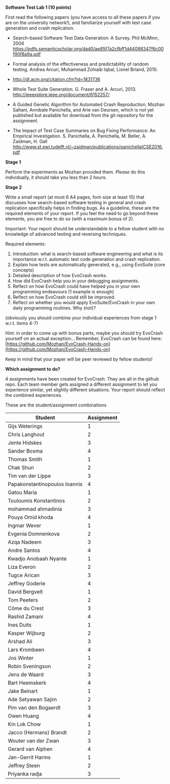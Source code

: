 **Software Test Lab 1 (10 points)**

First read the following papers (you have access to all these papers if you are on the university network!), and familiarize yourself with test case generation and crash replication. 

- Search-based Software Test Data Generation: A Survey. Phil McMinn, 2004
https://pdfs.semanticscholar.org/dad0/ae85f7a2cfbff1d44098347f6c00f90f8a9a.pdf

- Formal analysis of the effectiveness and predictability of random testing. Andrea Arcuri, Muhammad Zohiaib Iqbal, Lionel Briand, 2010.
- http://dl.acm.org/citation.cfm?id=1831736

- Whole Test Suite Generation. G. Fraser and A. Arcuri, 2013.
http://ieeexplore.ieee.org/document/6152257/

- A Guided Genetic Algorithm for Automated Crash Reproduction, Mozhan Saltani, Annibale Panichella, and Arie van Deursen, which is not yet published but available for download from the git repository for the assignment.

- The Impact of Test Case Summaries on Bug Fixing Performance: An Empirical Investigation. S. Panichella, A. Panichella, M. Beller, A. Zaidman, H. Gall
http://www.st.ewi.tudelft.nl/~zaidman/publications/panichellaICSE2016.pdf

**Stage 1**

Perform the experiments as Mozhan provided them. *Please* do this individually, it should take you less than 2 hours.

**Stage 2**

Write a small report (at most 6 A4 pages, font-size at least 10) that discusses how search-based software testing in general and crash replication specifically helps in finding bugs. As a guideline, these are the required elements of your report. If you feel the need to go beyond these elements, you are free to do so (with a maximum bonus of 2).

Important: Your report should be understandable to a fellow student with no knowledge of advanced testing and reversing techniques.

Required elements:

1. Introduction: what is search-based software engineering and what is its importance w.r.t. automatic test code generation and crash replication.
2. Explain how tests are automatically generated, e.g., using EvoSuite (core concepts)
3. Detailed description of how EvoCrash works.
4. How did EvoCrash help you in your debugging assignments.
5. Reflect on how EvoCrash could have helped you in your own programming endeavours (1 example is enough)
6. Reflect on how EvoCrash could still be improved.
7. Reflect on whether you would apply EvoSuite/EvoCrash in your own daily programming routines. Why (not)?

(obviously you should combine your individual experiences from stage 1 w.r.t. items 4-7)

Hint: in order to come up with bonus parts, maybe you should try EvoCrash yourself on an actual exception... Remember, EvoCrash can be found here: [https://github.com/Mozhan/EvoCrash-Hands-on](https://github.com/Mozhan/EvoCrash-Hands-on)

Keep in mind that your paper will be peer reviewed by fellow students!

**Which assignment to do?**

4 assignments have been created for EvoCrash. They are all in the github repo. Each team member gets assigned a different assignment to let you experience similar, yet slightly different situations. Your report should reflect the combined experiences. 

These are the student/assignment combinations

| Student                       | Assignment |
|-------------------------------|------------|
| Gijs Weterings                | 1          |
| Chris Langhout                | 2          |
| Jente Hidskes                 | 3          |
| Sander Bosma                  | 4          |
| Thomas Smith                  | 1          |
| Chak Shun                     | 2          |
| Tim van der Lippe             | 3          |
| Papakonstantinopoulos Ioannis | 4          |
| Gatou Maria                   | 1          |
| Touloumis Konstantinos        | 2          |
| mohammad ahmadinia            | 3          |
| Pouya Omid khoda              | 4          |
| Ingmar Wever                  | 1          |
| Evgenia Domnenkova            | 2          |
| Azqa Nadeem                   | 3          |
| Andre Santos                  | 4          |
| Kwadjo Anobaah Nyante         | 1          |
| Liza Everon                   | 2          |
| Tugce Arican                  | 3          |
| Jeffrey Goderie               | 4          |
| David Bergvelt                | 1          |
| Tom Peeters                   | 2          |
| Côme du Crest                 | 3          |
| Rashid Zamani                 | 4          |
| Ines Duits                    | 1          |
| Kasper Wijburg                | 2          |
| Arshad Ali                    | 3          |
| Lars Krombeen                 | 4          |
| Jos Winter                    | 1          |
| Robin Sveningson              | 2          |
| Jens de Waard                 | 3          |
| Bart Heemskerk                | 4          |
| Jake Beinart                  | 1          |
| Ade Setyawan Sajim            | 2          |
| Pim van den Bogaerdt          | 3          |
| Owen Huang                    | 4          |
| Kin Lok Chow                  | 1          |
| Jacco (Hermans) Brandt        | 2          |
| Wouter van der Zwan           | 3          |
| Gerard van Alphen             | 4          |
| Jan-Gerrit Harms              | 1          |
| Jeffrey Steen                 | 2          |
| Priyanka radja                | 3          |